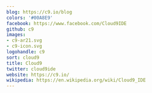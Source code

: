 ```yaml
---
blog: https://c9.io/blog
colors: '#00A8E9'
facebook: https://www.facebook.com/Cloud9IDE
github: c9
images:
- c9-ar21.svg
- c9-icon.svg
logohandle: c9
sort: cloud9
title: Cloud9
twitter: cloud9ide
website: https://c9.io/
wikipedia: https://en.wikipedia.org/wiki/Cloud9_IDE
---
```


